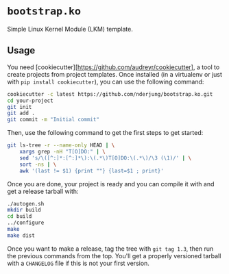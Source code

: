 # `bootstrap.ko`

Simple Linux Kernel Module (LKM) template.

## Usage

You need [cookiecutter][https://github.com/audreyr/cookiecutter], a tool to create projects from project templates. Once installed (in a virtualenv or just with `pip install cookiecutter`), you can use the following command:

```bash
cookiecutter -c latest https://github.com/nderjung/bootstrap.ko.git
cd your-project
git init
git add .
git commit -m "Initial commit"
```

Then, use the following command to get the first steps to get started:

```bash
git ls-tree -r --name-only HEAD | \
    xargs grep -nH "T[O]DO:" | \
    sed 's/\([^:]*:[^:]*\):\(.*\)T[O]DO:\(.*\)/\3 (\1)/' | \
    sort -ns | \
    awk '(last != $1) {print ""} {last=$1 ; print}'
```

Once you are done, your project is ready and you can compile it with
and get a release tarball with:

```bash
./autogen.sh
mkdir build
cd build
../configure
make
make dist
```

Once you want to make a release, tag the tree with `git tag 1.3`, then run the previous commands from the top. You'll get a properly versioned tarball with a `CHANGELOG` file if this is not your first version.
